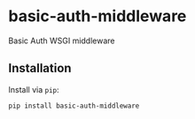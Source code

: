 # basic-auth-middleware
Basic Auth WSGI middleware

## Installation

Install via `pip`:

    pip install basic-auth-middleware
